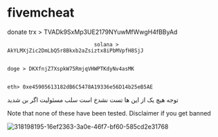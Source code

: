 
# fivemcheat
donate
trx > TVADk9SxMp3UE2179NYuwMfWwgH4fBByAd
      
                                solana > AkYLMXjZic2DmLbQ5r8Bkxb2aZsiztx8iPbMVpfH8SjJ

                                                                                                      doge > DKXfnjZ7XspkW75RmjqVHWPTKdyNv4asMK

                                                                                                                                                          eth> 0xe45905613182dB6C5478A19336e56D14b25eB5AE

توجه هیچ یک از این ها تست نشدخ است سلب مسئولیت اگر بن شدید

Note that none of these have been tested. Disclaimer if you get banned



![318198195-16ef2363-3a0e-46f7-bf60-585cd2e31768](https://github.com/user-attachments/assets/7b170bfc-8376-4c95-99a3-7f8036c4c2b8)
